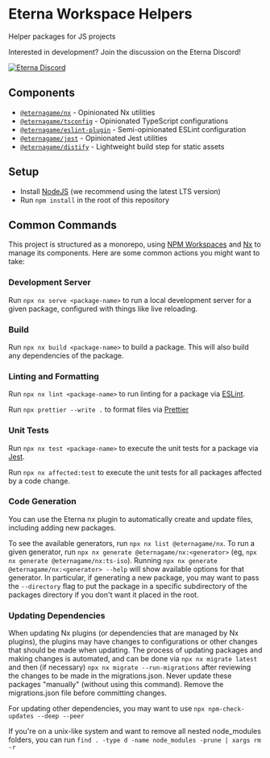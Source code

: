 # Eterna Workspace Helpers

Helper packages for JS projects

Interested in development? Join the discussion on the Eterna Discord!

[![Eterna Discord](https://discord.com/api/guilds/702618517589065758/widget.png?style=banner2)](https://discord.gg/KYeTwux)

## Components

- [`@eternagame/nx`](./packages/nx) - Opinionated Nx utilities
- [`@eternagame/tsconfig`](./packages/tsconfig) - Opinionated TypeScript configurations
- [`@eternagame/eslint-plugin`](./packages/eslint-plugin) - Semi-opinionated ESLint configuration
- [`@eternagame/jest`](./packages/jest) - Opinionated Jest utilities
- [`@eternagame/distify`](./packages/distify) - Lightweight build step for static assets

## Setup

- Install [NodeJS](https://nodejs.org/en/download/) (we recommend using the latest LTS version)
- Run `npm install` in the root of this repository

## Common Commands

This project is structured as a monorepo, using [NPM Workspaces](https://docs.npmjs.com/cli/v8/using-npm/workspaces)
and [Nx](https://nx.dev/) to manage its components. Here are some common actions you might want to take:

### Development Server

Run `npx nx serve <package-name>` to run a local development server for a given package, configured
with things like live reloading.

### Build

Run `npx nx build <package-name>` to build a package. This will also build any dependencies of the package.

### Linting and Formatting

Run `npx nx lint <package-name>` to run linting for a package via [ESLint](https://eslint.org/).

Run `npx prettier --write .` to format files via [Prettier](https://prettier.io/)

### Unit Tests

Run `npx nx test <package-name>` to execute the unit tests for a package via [Jest](https://jestjs.io/).

Run `npx nx affected:test` to execute the unit tests for all packages affected by a code change.

### Code Generation

You can use the Eterna nx plugin to automatically create and update files, including adding new packages.

To see the available generators, run `npx nx list @eternagame/nx`. To run a given generator,
run `npx nx generate @eternagame/nx:<generator>` (eg, `npx nx generate @eternagame/nx:ts-iso`).
Running `npx nx generate @eternagame/nx:<generator> --help` will show available options for that generator.
In particular, if generating a new package, you may want to pass the `--directory` flag to put the package in
a specific subdirectory of the packages directory if you don't want it placed in the root.

### Updating Dependencies

When updating Nx plugins (or dependencies that are managed by Nx plugins), the plugins may have
changes to configurations or other changes that should be made when updating. The process of updating
packages and making changes is automated, and can be done via `npx nx migrate latest` and then (if necessary)
`npx nx migrate --run-migrations` after reviewing the changes to be made in the migrations.json. Never update these packages
"manually" (without using this command). Remove the migrations.json file before committing changes.

For updating other dependencies, you may want to use `npx npm-check-updates --deep --peer`

If you're on a unix-like system and want to remove all nested node_modules folders,
you can run `find . -type d -name node_modules -prune | xargs rm -r`
